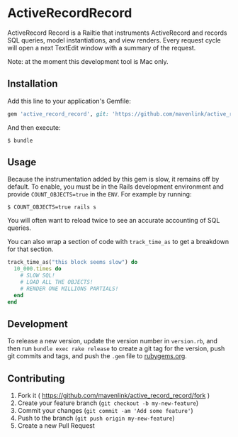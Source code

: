 # ActiveRecordRecord

ActiveRecord Record is a Railtie that instruments ActiveRecord and records SQL queries, model instantiations, and view
renders.  Every request cycle will open a next TextEdit window with a summary of the request.

Note: at the moment this development tool is Mac only.

## Installation

Add this line to your application's Gemfile:

```ruby
gem 'active_record_record', git: 'https://github.com/mavenlink/active_record_record'
```

And then execute:

    $ bundle

## Usage

Because the instrumentation added by this gem is slow, it remains off by default.  To enable, you must be in the Rails development
environment and provide `COUNT_OBJECTS=true` in the `ENV`.  For example by running:

    $ COUNT_OBJECTS=true rails s

You will often want to reload twice to see an accurate accounting of SQL queries.

You can also wrap a section of code with `track_time_as` to get a breakdown for that section.

```ruby
track_time_as("this block seems slow") do
  10_000.times do
    # SLOW SQL!
    # LOAD ALL THE OBJECTS!
    # RENDER ONE MILLIONS PARTIALS!
  end
end
```

## Development

To release a new version, update the version number in `version.rb`, and then run `bundle exec rake release` to create a git tag for the version, push git commits and tags, and push the `.gem` file to [rubygems.org](https://rubygems.org).

## Contributing

1. Fork it ( https://github.com/mavenlink/active_record_record/fork )
2. Create your feature branch (`git checkout -b my-new-feature`)
3. Commit your changes (`git commit -am 'Add some feature'`)
4. Push to the branch (`git push origin my-new-feature`)
5. Create a new Pull Request
